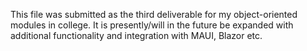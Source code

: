 This file was submitted as the third deliverable for my object-oriented modules in college.
It is presently/will in the future be expanded with additional functionality and integration with MAUI, Blazor etc.
